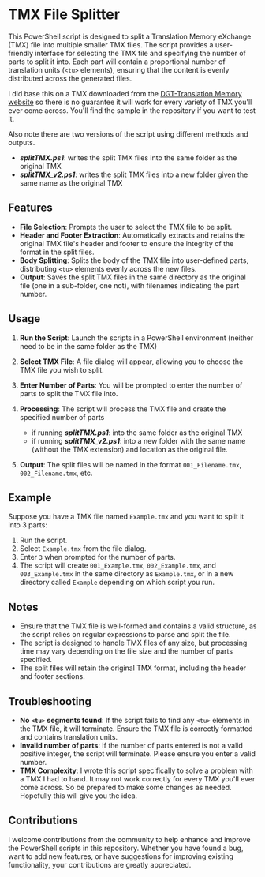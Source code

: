 # TMX File Splitter

This PowerShell script is designed to split a Translation Memory eXchange (TMX) file into multiple smaller TMX files. The script provides a user-friendly interface for selecting the TMX file and specifying the number of parts to split it into. Each part will contain a proportional number of translation units (`<tu>` elements), ensuring that the content is evenly distributed across the generated files.

I did base this on a TMX downloaded from the [DGT-Translation Memory website](https://joint-research-centre.ec.europa.eu/language-technology-resources/dgt-translation-memory_en) so there is no guarantee it will work for every variety of TMX you'll ever come across.  You'll find the sample in the repository if you want to test it.

Also note there are two versions of the script using different methods and outputs.

- ***splitTMX.ps1***: writes the split TMX files into the same folder as the original TMX
- ***splitTMX_v2.ps1***: writes the split TMX files into a new folder given the same name as the original TMX

## Features

- **File Selection**: Prompts the user to select the TMX file to be split.
- **Header and Footer Extraction**: Automatically extracts and retains the original TMX file's header and footer to ensure the integrity of the format in the split files.
- **Body Splitting**: Splits the body of the TMX file into user-defined parts, distributing `<tu>` elements evenly across the new files.
- **Output**: Saves the split TMX files in the same directory as the original file (one in a sub-folder, one not), with filenames indicating the part number.

## Usage

1. **Run the Script**: Launch the scripts in a PowerShell environment (neither need to be in the same folder as the TMX)
   
2. **Select TMX File**: A file dialog will appear, allowing you to choose the TMX file you wish to split.
3. **Enter Number of Parts**: You will be prompted to enter the number of parts to split the TMX file into.
4. **Processing**: The script will process the TMX file and create the specified number of parts
   - if running ***splitTMX.ps1***: into the same folder as the original TMX
   - if running ***splitTMX_v2.ps1***: into a new folder with the same name (without the TMX extension) and location as the original file.

5. **Output**: The split files will be named in the format `001_Filename.tmx`, `002_Filename.tmx`, etc.

## Example

Suppose you have a TMX file named `Example.tmx` and you want to split it into 3 parts:

1. Run the script.
2. Select `Example.tmx` from the file dialog.
3. Enter `3` when prompted for the number of parts.
4. The script will create `001_Example.tmx`, `002_Example.tmx`, and `003_Example.tmx` in the same directory as `Example.tmx`, or in a new directory called  `Example` depending on which script you run.

## Notes

- Ensure that the TMX file is well-formed and contains a valid structure, as the script relies on regular expressions to parse and split the file.
- The script is designed to handle TMX files of any size, but processing time may vary depending on the file size and the number of parts specified.
- The split files will retain the original TMX format, including the header and footer sections.

## Troubleshooting

- **No `<tu>` segments found**: If the script fails to find any `<tu>` elements in the TMX file, it will terminate. Ensure the TMX file is correctly formatted and contains translation units.
- **Invalid number of parts**: If the number of parts entered is not a valid positive integer, the script will terminate. Please ensure you enter a valid number.
- **TMX Complexity**: I wrote this script specifically to solve a problem with a TMX I had to hand.  It may not work correctly for every TMX you'll ever come across.  So be prepared to make some changes as needed.  Hopefully this will give you the idea.

## Contributions

I welcome contributions from the community to help enhance and improve the PowerShell scripts in this repository.  Whether you have found a bug, want to add new features, or have suggestions for improving existing functionality, your contributions are greatly appreciated.

